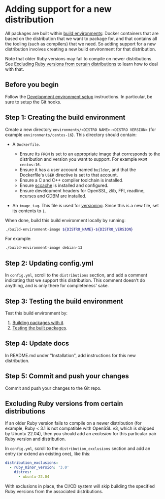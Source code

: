 # Adding support for a new distribution

All packages are built within [build environments](build-environments.md): Docker containers that are based on the distribution that we want to package for, and that contains all the tooling (such as compilers) that we need. So adding support for a new distribution involves creating a new build environment for that distribution.

Note that older Ruby versions may fail to compile on newer distributions. See [Excluding Ruby versions from certain distributions](#excluding-ruby-versions-from-certain-distributions) to learn how to deal with that.

## Before you begin

Follow the [Development environment setup](dev-environment-setup.md) instructions. In particular, be sure to setup the Git hooks.

## Step 1: Creating the build environment

Create a new directory `environments/<DISTRO NAME>-<DISTRO VERSION>` (for example `environments/centos-16`). This directory should contain:

 * A `Dockerfile`.

    - Ensure its `FROM` is set to an appropriate image that corresponds to the distribution and version you want to support. For example `FROM centos:16`.
    - Ensure it has a user account named `builder`, and that the Dockerfile's `USER` directive is set to that account.
    - Ensure a C and C++ compiler toolchain is installed.
    - Ensure [sccache](https://github.com/mozilla/sccache) is installed and configured.
    - Ensure development headers for OpenSSL, zlib, FFI, readline, ncurses and GDBM are installed.

 * An `image_tag`. This file is used for [versioning](build-environments.md#versioning). Since this is a new file, set its contents to `1`.

When done, build this build environment locally by running:

~~~bash
./build-environment-image ${DISTRO_NAME}-${DISTRO_VERSION}
~~~

For example:

~~~bash
./build-environment-image debian-13
~~~

## Step 2: Updating config.yml

In `config.yml`, scroll to the `distributions` section, and add a comment indicating that we support this distribution. This comment doesn't do anything, and is only there for completeness' sake.

## Step 3: Testing the build environment

Test this build environment by:

 1. [Building packages with it](building-packages-locally.md).
 2. [Testing the built packages](testing-packages-locally.md).

## Step 4: Update docs

In README.md under "Installation", add instructions for this new distribution.

## Step 5: Commit and push your changes

Commit and push your changes to the Git repo.

## Excluding Ruby versions from certain distributions

If an older Ruby version fails to compile on a newer distribution (for example, Ruby < 3.1 is not compatible with OpenSSL v3, which is shipped by Ubuntu 22.04), then you should add an _exclusion_ for this particular pair Ruby version and distribution.

In `config.yml`, scroll to the `distribution_exclusions` section and add an entry (or extend an existing one), like this:

~~~yaml
distribution_exclusions:
  - ruby_minor_version: '3.0'
    distros:
      - ubuntu-22.04
~~~

With exclusions in place, the CI/CD system will skip building the specified Ruby versions from the associated distributions.
